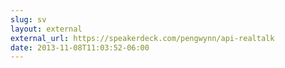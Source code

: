 ```yaml
---
slug: sv
layout: external
external_url: https://speakerdeck.com/pengwynn/api-realtalk
date: 2013-11-08T11:03:52-06:00
---
```

